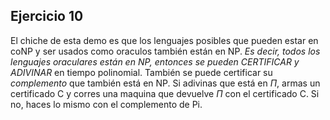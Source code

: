 ## Ejercicio 10

El chiche de esta demo es que los lenguajes posibles que pueden estar en coNP y ser usados como oraculos también están en NP. _Es decir, todos los lenguajes oraculares están en NP, entonces se pueden CERTIFICAR y ADIVINAR_ en tiempo polinomial. También se puede certificar su _complemento_ que también está en NP. Si adivinas que está en $\Pi$, armas un certificado C y corres una maquina que devuelve $\Pi$ con el certificado C. Si no, haces lo mismo con el complemento de Pi. 